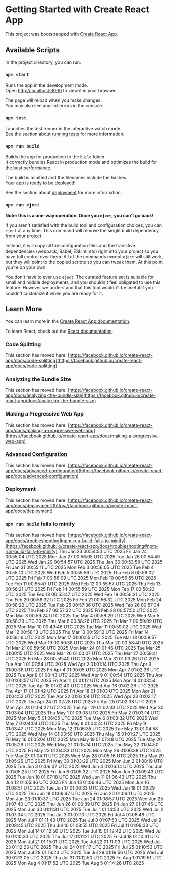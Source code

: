 # Getting Started with Create React App

This project was bootstrapped with [Create React App](https://github.com/facebook/create-react-app).

## Available Scripts

In the project directory, you can run:

### `npm start`

Runs the app in the development mode.\
Open [http://localhost:3000](http://localhost:3000) to view it in your browser.

The page will reload when you make changes.\
You may also see any lint errors in the console.

### `npm test`

Launches the test runner in the interactive watch mode.\
See the section about [running tests](https://facebook.github.io/create-react-app/docs/running-tests) for more information.

### `npm run build`

Builds the app for production to the `build` folder.\
It correctly bundles React in production mode and optimizes the build for the best performance.

The build is minified and the filenames include the hashes.\
Your app is ready to be deployed!

See the section about [deployment](https://facebook.github.io/create-react-app/docs/deployment) for more information.

### `npm run eject`

**Note: this is a one-way operation. Once you `eject`, you can't go back!**

If you aren't satisfied with the build tool and configuration choices, you can `eject` at any time. This command will remove the single build dependency from your project.

Instead, it will copy all the configuration files and the transitive dependencies (webpack, Babel, ESLint, etc) right into your project so you have full control over them. All of the commands except `eject` will still work, but they will point to the copied scripts so you can tweak them. At this point you're on your own.

You don't have to ever use `eject`. The curated feature set is suitable for small and middle deployments, and you shouldn't feel obligated to use this feature. However we understand that this tool wouldn't be useful if you couldn't customize it when you are ready for it.

## Learn More

You can learn more in the [Create React App documentation](https://facebook.github.io/create-react-app/docs/getting-started).

To learn React, check out the [React documentation](https://reactjs.org/).

### Code Splitting

This section has moved here: [https://facebook.github.io/create-react-app/docs/code-splitting](https://facebook.github.io/create-react-app/docs/code-splitting)

### Analyzing the Bundle Size

This section has moved here: [https://facebook.github.io/create-react-app/docs/analyzing-the-bundle-size](https://facebook.github.io/create-react-app/docs/analyzing-the-bundle-size)

### Making a Progressive Web App

This section has moved here: [https://facebook.github.io/create-react-app/docs/making-a-progressive-web-app](https://facebook.github.io/create-react-app/docs/making-a-progressive-web-app)

### Advanced Configuration

This section has moved here: [https://facebook.github.io/create-react-app/docs/advanced-configuration](https://facebook.github.io/create-react-app/docs/advanced-configuration)

### Deployment

This section has moved here: [https://facebook.github.io/create-react-app/docs/deployment](https://facebook.github.io/create-react-app/docs/deployment)

### `npm run build` fails to minify

This section has moved here: [https://facebook.github.io/create-react-app/docs/troubleshooting#npm-run-build-fails-to-minify](https://facebook.github.io/create-react-app/docs/troubleshooting#npm-run-build-fails-to-minify)
Thu Jan 23 00:54:53 UTC 2025
Fri Jan 24 00:55:04 UTC 2025
Mon Jan 27 00:56:05 UTC 2025
Tue Jan 28 00:54:49 UTC 2025
Wed Jan 29 00:54:57 UTC 2025
Thu Jan 30 00:53:59 UTC 2025
Fri Jan 31 00:55:11 UTC 2025
Mon Feb  3 00:56:05 UTC 2025
Tue Feb  4 00:55:10 UTC 2025
Wed Feb  5 00:55:56 UTC 2025
Thu Feb  6 00:56:02 UTC 2025
Fri Feb  7 00:56:09 UTC 2025
Mon Feb 10 00:56:55 UTC 2025
Tue Feb 11 00:55:47 UTC 2025
Wed Feb 12 00:55:57 UTC 2025
Thu Feb 13 00:56:21 UTC 2025
Fri Feb 14 00:55:59 UTC 2025
Mon Feb 17 00:58:23 UTC 2025
Tue Feb 18 00:55:47 UTC 2025
Wed Feb 19 00:56:21 UTC 2025
Thu Feb 20 00:56:32 UTC 2025
Fri Feb 21 00:56:32 UTC 2025
Mon Feb 24 00:58:22 UTC 2025
Tue Feb 25 00:57:36 UTC 2025
Wed Feb 26 00:57:34 UTC 2025
Thu Feb 27 00:57:32 UTC 2025
Fri Feb 28 00:57:50 UTC 2025
Mon Mar  3 00:59:24 UTC 2025
Tue Mar  4 00:58:29 UTC 2025
Wed Mar  5 00:58:29 UTC 2025
Thu Mar  6 00:58:26 UTC 2025
Fri Mar  7 00:59:09 UTC 2025
Mon Mar 10 00:49:46 UTC 2025
Tue Mar 11 00:59:02 UTC 2025
Wed Mar 12 00:58:13 UTC 2025
Thu Mar 13 00:59:12 UTC 2025
Fri Mar 14 00:58:16 UTC 2025
Mon Mar 17 01:00:55 UTC 2025
Tue Mar 18 00:58:57 UTC 2025
Wed Mar 19 00:59:38 UTC 2025
Thu Mar 20 00:58:40 UTC 2025
Fri Mar 21 00:59:56 UTC 2025
Mon Mar 24 01:01:46 UTC 2025
Tue Mar 25 01:00:15 UTC 2025
Wed Mar 26 01:00:07 UTC 2025
Thu Mar 27 00:59:41 UTC 2025
Fri Mar 28 00:59:40 UTC 2025
Mon Mar 31 01:03:26 UTC 2025
Tue Apr  1 01:07:54 UTC 2025
Wed Apr  2 01:01:14 UTC 2025
Thu Apr  3 01:00:38 UTC 2025
Fri Apr  4 01:00:05 UTC 2025
Mon Apr  7 01:02:36 UTC 2025
Tue Apr  8 01:00:43 UTC 2025
Wed Apr  9 01:00:54 UTC 2025
Thu Apr 10 01:00:57 UTC 2025
Fri Apr 11 01:01:12 UTC 2025
Mon Apr 14 01:03:54 UTC 2025
Tue Apr 15 01:02:40 UTC 2025
Wed Apr 16 01:02:26 UTC 2025
Thu Apr 17 01:01:42 UTC 2025
Fri Apr 18 01:01:03 UTC 2025
Mon Apr 21 01:04:52 UTC 2025
Tue Apr 22 01:02:04 UTC 2025
Wed Apr 23 01:02:17 UTC 2025
Thu Apr 24 01:02:28 UTC 2025
Fri Apr 25 01:02:38 UTC 2025
Mon Apr 28 01:04:27 UTC 2025
Tue Apr 29 01:02:33 UTC 2025
Wed Apr 30 01:03:04 UTC 2025
Thu May  1 01:09:08 UTC 2025
Fri May  2 01:03:14 UTC 2025
Mon May  5 01:06:05 UTC 2025
Tue May  6 01:03:32 UTC 2025
Wed May  7 01:04:04 UTC 2025
Thu May  8 01:04:24 UTC 2025
Fri May  9 01:03:47 UTC 2025
Mon May 12 01:06:35 UTC 2025
Tue May 13 01:04:58 UTC 2025
Wed May 14 01:03:59 UTC 2025
Thu May 15 01:01:27 UTC 2025
Fri May 16 01:05:04 UTC 2025
Mon May 19 01:07:48 UTC 2025
Tue May 20 01:05:29 UTC 2025
Wed May 21 01:05:14 UTC 2025
Thu May 22 01:04:50 UTC 2025
Fri May 23 01:04:33 UTC 2025
Mon May 26 01:06:38 UTC 2025
Tue May 27 01:04:11 UTC 2025
Wed May 28 01:05:16 UTC 2025
Thu May 29 01:05:26 UTC 2025
Fri May 30 01:03:29 UTC 2025
Mon Jun  2 01:08:19 UTC 2025
Tue Jun  3 01:06:37 UTC 2025
Wed Jun  4 01:06:14 UTC 2025
Thu Jun  5 01:05:25 UTC 2025
Fri Jun  6 01:05:32 UTC 2025
Mon Jun  9 01:09:43 UTC 2025
Tue Jun 10 01:07:18 UTC 2025
Wed Jun 11 01:06:43 UTC 2025
Thu Jun 12 01:05:46 UTC 2025
Fri Jun 13 01:06:46 UTC 2025
Mon Jun 16 01:08:51 UTC 2025
Tue Jun 17 01:06:33 UTC 2025
Wed Jun 18 01:06:29 UTC 2025
Thu Jun 19 01:06:47 UTC 2025
Fri Jun 20 01:06:11 UTC 2025
Mon Jun 23 01:10:37 UTC 2025
Tue Jun 24 01:06:57 UTC 2025
Wed Jun 25 01:07:40 UTC 2025
Thu Jun 26 01:06:39 UTC 2025
Fri Jun 27 01:07:45 UTC 2025
Mon Jun 30 01:11:31 UTC 2025
Tue Jul  1 01:14:53 UTC 2025
Wed Jul  2 01:07:34 UTC 2025
Thu Jul  3 01:07:10 UTC 2025
Fri Jul  4 01:06:48 UTC 2025
Mon Jul  7 01:11:43 UTC 2025
Tue Jul  8 01:07:53 UTC 2025
Wed Jul  9 01:08:45 UTC 2025
Thu Jul 10 01:08:55 UTC 2025
Fri Jul 11 01:09:33 UTC 2025
Mon Jul 14 01:12:50 UTC 2025
Tue Jul 15 01:12:42 UTC 2025
Wed Jul 16 01:10:33 UTC 2025
Thu Jul 17 01:11:21 UTC 2025
Fri Jul 18 01:10:31 UTC 2025
Mon Jul 21 01:15:01 UTC 2025
Tue Jul 22 01:11:03 UTC 2025
Wed Jul 23 01:12:23 UTC 2025
Thu Jul 24 01:11:17 UTC 2025
Fri Jul 25 01:10:53 UTC 2025
Mon Jul 28 01:16:23 UTC 2025
Tue Jul 29 01:19:56 UTC 2025
Wed Jul 30 01:13:05 UTC 2025
Thu Jul 31 01:12:50 UTC 2025
Fri Aug  1 01:19:51 UTC 2025
Mon Aug  4 01:17:52 UTC 2025
Tue Aug  5 01:14:26 UTC 2025
